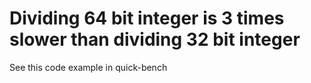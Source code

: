 Dividing 64 bit integer is 3 times slower than dividing 32 bit integer
======================================================================

See this code example in quick-bench
